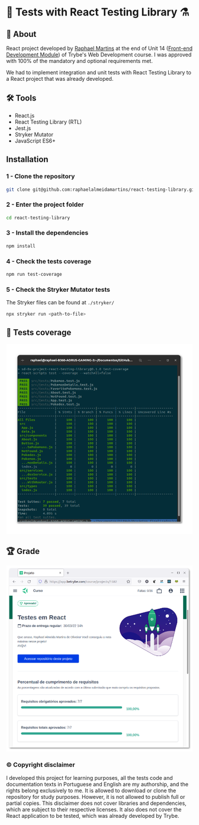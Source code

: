 # :test_tube: Tests with React Testing Library  :alembic:

## :page_with_curl: About

React project developed by [Raphael Martins](https://www.linkedin.com/in/raphaelameidamartins/) at the end of Unit 14 ([Front-end Development Module](https://github.com/raphaelalmeidamartins/trybe_exercicios/tree/main/2_Desenvolvimento-Front-end)) of Trybe's Web Development course. I was approved with 100% of the mandatory and optional requirements met.

We had to implement integration and unit tests with React Testing Library to a React project that was already developed.

## :hammer_and_wrench: Tools

* React.js
* React Testing Library (RTL)
* Jest.js
* Stryker Mutator
* JavaScript ES6+

## Installation

### **1 -** Clone the repository

```sh
git clone git@github.com:raphaelalmeidamartins/react-testing-library.git
```

### **2 -** Enter the project folder

```sh
cd react-testing-library
```

### **3 -** Install the dependencies

```sh
npm install
```

### **4 -** Check the tests coverage

```sh
npm run test-coverage
```

### **5 -** Check the Stryker Mutator tests

The Stryker files can be found at `./stryker/`

```sh
npx stryker run <path-to-file>
```

## :test_tube: Tests coverage

![Tests coverage percent - Porcentagem de cobertura dos testes](./imgs/coverage.png)

## :trophy: Grade

![My grade of the project - Minha nota no projeto](./imgs/nota.png)

### :copyright: Copyright disclaimer

I developed this project for learning purposes, all the tests code and documentation texts in Portuguese and English are my authorship, and the rights belong exclusively to me. It is allowed to download or clone the repository for study purposes. However, it is not allowed to publish full or partial copies. This disclaimer does not cover libraries and dependencies, which are subject to their respective licenses. It also does not cover the React application to be tested, which was already developed by Trybe.
